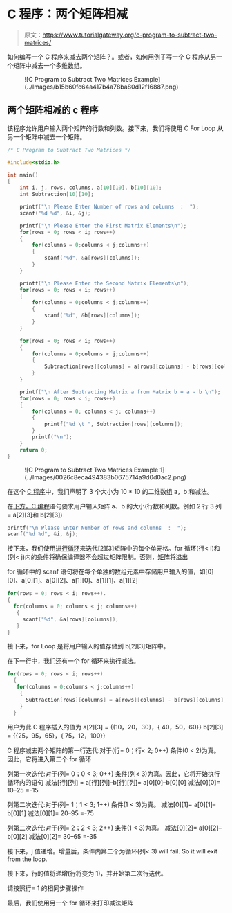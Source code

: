 # C 程序：两个矩阵相减

> 原文：<https://www.tutorialgateway.org/c-program-to-subtract-two-matrices/>

如何编写一个 C 程序来减去两个矩阵？。或者，如何用例子写一个 C 程序从另一个矩阵中减去一个多维数组。

<figure class="wp-block-image">![C Program to Subtract Two Matrices Example](../Images/b15b60fc64a417b4a78ba80d12f16887.png)</figure>

## 两个矩阵相减的 c 程序

该程序允许用户输入两个矩阵的行数和列数。接下来，我们将使用 C For Loop 从另一个矩阵中减去一个矩阵。

```c
/* C Program to Subtract Two Matrices */

#include<stdio.h>

int main()
{
 	int i, j, rows, columns, a[10][10], b[10][10];
 	int Subtraction[10][10];

 	printf("\n Please Enter Number of rows and columns  :  ");
 	scanf("%d %d", &i, &j);

 	printf("\n Please Enter the First Matrix Elements\n");
 	for(rows = 0; rows < i; rows++)
  	{
   		for(columns = 0;columns < j;columns++)
    	{
      		scanf("%d", &a[rows][columns]);
    	}
  	}

 	printf("\n Please Enter the Second Matrix Elements\n");
 	for(rows = 0; rows < i; rows++)
  	{
   		for(columns = 0;columns < j;columns++)
    	{
      		scanf("%d", &b[rows][columns]);
    	}
  	}

 	for(rows = 0; rows < i; rows++)
  	{
   		for(columns = 0;columns < j;columns++)
    	{
      		Subtraction[rows][columns] = a[rows][columns] - b[rows][columns];    
   	 	}
  	}

 	printf("\n After Subtracting Matrix a from Matrix b = a - b \n");
 	for(rows = 0; rows < i; rows++)
  	{
   		for(columns = 0; columns < j; columns++)
    	{
      		printf("%d \t ", Subtraction[rows][columns]);
    	}
    	printf("\n");
  	}
 	return 0;
}
```

<figure class="wp-block-image">![C Program to Subtract Two Matrices Example 1](../Images/0026c8eca494383b0675714a9d0d0ac2.png)</figure>

在这个 [C 程序](https://www.tutorialgateway.org/c-programming-examples/)中，我们声明了 3 个大小为 10 * 10 的二维数组 a，b 和减法。

在[下方，C 编程](https://www.tutorialgateway.org/c-programming/)语句要求用户输入矩阵 a、b 的大小(行数和列数。例如 2 行 3 列= a[2][3]和 b[2][3])

```c
printf("\n Please Enter Number of rows and columns  :  ");
scanf("%d %d", &i, &j);
```

接下来，我们使用[进行循环](https://www.tutorialgateway.org/for-loop-in-c-programming/)来迭代[2][3]矩阵中的每个单元格。for 循环(行< i)和(列< j)内的条件将确保编译器不会超过矩阵限制。否则，[矩阵](https://www.tutorialgateway.org/two-dimensional-array-in-c/ "Two Dimensional Array in C")将溢出

for 循环中的 scanf 语句将在每个单独的数组元素中存储用户输入的值，如[0][0]、a[0][1]、a[0][2]、a[1][0]、a[1][1]、a[1][2]

```c
for(rows = 0; rows < i; rows++).
{
  for(columns = 0; columns < j; columns++)
   {
     scanf("%d", &a[rows][columns]);
   }
}
```

接下来，for Loop 是将用户输入的值存储到 b[2][3]矩阵中。

在下一行中，我们还有一个 for 循环来执行减法。

```c
for(rows = 0; rows < i; rows++)
  {
   for(columns = 0;columns < j;columns++)
    {
      Subtraction[rows][columns] = a[rows][columns] - b[rows][columns];   
    }
  }

```

用户为此 C 程序插入的值为
a[2][3] = {{10，20，30}，{ 40，50，60}}
b[2][3] = {{25，95，65}，{ 75，12，100}}

C 程序减去两个矩阵的第一行迭代:对于(行= 0；行< 2; 0++)
条件(0 < 2)为真。因此，它将进入第二个 for 循环

列第一次迭代:对于(列= 0；0 < 3; 0++)
条件(列< 3)为真。因此，它将开始执行循环内的语句
减法[行][列] = a[行][列]–b[行][列]= a[0][0]–b[0][0]
减法[0][0]= 10–25 =-15

列第二次迭代:对于(列= 1；1 < 3; 1++)
条件(1 < 3)为真。
减法[0][1]= a[0][1]–b[0][1]
减法[0][1]= 20–95 =-75

列第二次迭代:对于(列= 2；2 < 3; 2++)
条件(1 < 3)为真。
减法[0][2]= a[0][2]–b[0][2]
减法[0][2]= 30–65 =-35

接下来，j 值递增。增量后，条件内第二个为循环(列< 3) will fail. So it will exit from the loop.

接下来，行的值将递增(行将变为 1)，并开始第二次行迭代。

请按照行= 1 的相同步骤操作

最后，我们使用另一个 for 循环来打印减法矩阵